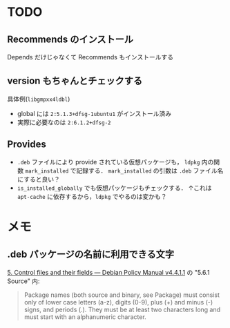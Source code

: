 # TODO
## Recommends のインストール
Depends だけじゃなくて Recommends もインストールする

## version もちゃんとチェックする
具体例(`libgmpxx4ldbl`)
- global には `2:5.1.3+dfsg-1ubuntu1` がインストール済み
- 実際に必要なのは `2:6.1.2+dfsg-2`

## Provides
- `.deb` ファイルにより provide されている仮想パッケージも，
  `ldpkg` 内の関数 `mark_installed` で記録する．
  `mark_installed` の引数は `.deb` ファイル名にすると良い？
- `is_installed_globally` でも仮想パッケージもチェックする．
  ↑これは `apt-cache` に依存するから，`ldpkg` でやるのは変かも？

# メモ
## .deb パッケージの名前に利用できる文字
[5. Control files and their fields — Debian Policy Manual v4.4.1.1](https://www.debian.org/doc/debian-policy/ch-controlfields.html#s-f-source)
の "5.6.1 Source" 内:

> Package names (both source and binary, see Package) must consist only of lower case letters (a-z), digits (0-9), plus (+) and minus (-) signs, and periods (.). They must be at least two characters long and must start with an alphanumeric character.
